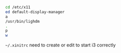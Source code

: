 ```bash
cd /etc/x11
ed default-display-manager
a
/usr/bin/lighdm
.
p
w
```

`~/.xinitrc` need to create or edit to start i3 correctly